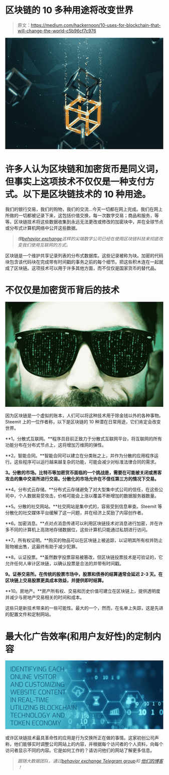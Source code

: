 # 区块链的 10 多种用途将改变世界

> 原文：<https://medium.com/hackernoon/10-uses-for-blockchain-that-will-change-the-world-c5b96cf7c976>

![](img/c91123018a747d0faf5c2f62c889ced0.png)

# 许多人认为区块链和加密货币是同义词，但事实上这项技术不仅仅是一种支付方式。以下是区块链技术的 10 种用途。

我们的银行交易，我们的购物，我们的交流…今天一切都在网上完成。我们在网上所做的一切都被记录下来，这包括价值交换，每一次数字交易；商品和服务，等等。区块链技术将这些数据收集到永远无法更改或修改的加密块中，并在全球节点或分布式计算机网络中公开这些数据。

> *像*[*behavior exchange*](http://behaviour.exchange/)*这样的尖端数字公司已经在使用区块链科技来彻底改变我们使用互联网的方式。*

区块链是一个维护共享记录列表的分布式数据库。这些记录被称为块。加密的代码块包含该代码块在完成带有时间戳的事务之前的每个细节。把这些积木连在一起就成了区块链。这项技术可以用于许多其他方面，而不仅仅是国家货币的替代品。

# 不仅仅是加密货币背后的技术

![](img/a561b1405c1cfc8f36d44a47a983e6b6.png)

因为区块链是一个虚拟的账本，人们可以将这种技术用于除金钱以外的各种事物。Steemit 上的一位作者称，以下是区块链的 10 种潜在日常用途，它们肯定会改变世界。

**1。分散式互联网。**程序员目前正致力于分散式互联网平台，将互联网的所有功能分布在分布式节点上，这将增加万维网的弹性。

**2。智能合同。**智能合同可以建立在分类账之上，并作为分散的应用程序运行。这些程序可以运行越来越复杂的功能，可能会减少对标准法律合同的需求。

**3。分散的市场。比特币等加密货币面临的一个挑战是，需要在可能被关闭或黑客攻击的集中交易所进行交易。分散化的市场允许在不信任第三方的情况下交易。**

**4。分布式云存储。**分布式云存储避免了对大型集中式公司的信任，在这些公司中，个人数据易受攻击，价格可能会上涨以覆盖不断增加的数据服务器数量。

**5。分散的社交网站。**社交网站是集中式的，容易受到信息审查。Steemit 等分散化的社交媒体平台缓解了这一问题，并在经济上奖励了内容创作者。

**6。加密消息。**点对点消息传递可以利用区块链技术对消息进行加密，并在许多不同的计算机上高效地存储数据位，这些计算机只能通过私钥进行访问。

**7。所有权证明。**购买的物品可以在区块链上被追踪，以证明其所有权并防止赃物被出售，这最终有助于减少犯罪。

**8。认证投票。**虽然数字投票容易被篡改，但区块链投票技术是可验证的，它允许任何人审计区块链，以确认投票是合法的并带有时间戳。

**9。证券交易所。在传统的股票市场中，股票和债券的结算通常会延迟 2-3 天。在区块链上交易股票更具成本效益，并提供即时结算。**

**10。房地产。**房产所有权、交易和历史价值可建立在区块链上，提供透明度并减少与房地产交易相关的时间和成本。

这些只是新技术带来的一些可能性。最大的一个，然而，在名单上失踪，这是先进的配置文件和定制网站。

# 最大化广告效率(和用户友好性)的定制内容

![](img/5fccb6ec09e9a34ef8da1ed891674b54.png)

或许区块链技术最具革命性的应用是行为交换所正在做的事情。这家初创公司声称，他们能够实时调整公司网站上的内容，并根据每个访问者的个人资料，向每个访问者显示不同的内容。它是如何工作的？请访问他们的网站了解更多信息。

> *跟随大数据团队，通过*[*behavior exchange Telegram group*](https://t.me/behaviourexchange)*和* [*他们的博客*](https://medium.com/behaviourexchange) *！*